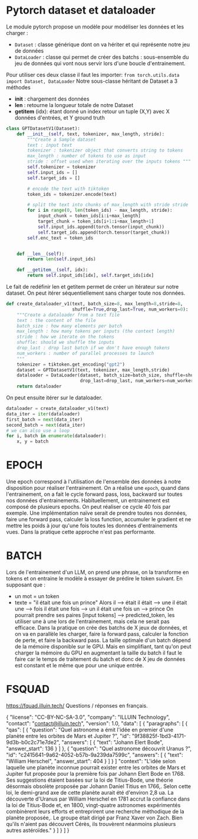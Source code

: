 # Pytorch dataset et dataloader
Le module pytorch propose un modèle pour modéliser les données et les charger :
- `Dataset` : classe générique dont on va hériter et qui représente notre jeu de données
- `DataLoader` : classe qui permet de créer des batchs : sous-ensemble du jeu de données qui vont nous servir lors d'une boucle d'entrainement.

Pour utiliser ces deux classe il faut les importer: `from torch.utils.data import Dataset, DataLoader`
Notre sous-classe héritant de Dataset a 3 méthodes
- __init__ : chargement des données
- __len__ : retourne la longueur totale de notre Dataset
- __getitem__ (idx): étant donné un index retour un tuple (X,Y) avec X données d'entrées, et Y ground truth

```python
class GPTDatasetV1(Dataset):
    def __init__(self, text, tokenizer, max_length, stride):
        """Create a Sample dataset
        text : input text
        tokenizer : tokenizer object that converts string to tokens
        max_length : number of tokens to use as input
        stride : offset used when iterating over the inputs tokens """
        self.tokenizer = tokenizer
        self.input_ids = []
        self.target_ids = []

        # encode the text with tiktoken
        token_ids = tokenizer.encode(text)

        # split the text into chunks of max_length with stride stride
        for i in range(0, len(token_ids) - max_length, stride):
            input_chunk = token_ids[i:i+max_length]
            target_chunk = token_ids[i+1:i+max_length+1]
            self.input_ids.append(torch.tensor(input_chunk))
            self.target_ids.append(torch.tensor(target_chunk))
        self.enc_text = token_ids


    def __len__(self):
        return len(self.input_ids)

    def __getitem__(self, idx):
        return self.input_ids[idx], self.target_ids[idx]
```

Le fait de redéfinir len et getitem permet de créer un itérateur sur notre dataset. On peut itérer séquentiellement sans charger toute nos données.
```python
def create_dataloader_v1(text, batch_size=8, max_length=8,stride=8, 
                         shuffle=True,drop_last=True, num_workers=0):
    """Create a dataloader from a text file
    text : the content of the file
    batch_size : how many elements per batch
    max_length : how many tokens per inputs (the context length)
    stride : how we iterate on the tokens
    shuffle: should we shuffle the inputs
    drop_last : drop last batch if we don't have enough tokens
    num_workers : number of parallel processes to launch
    """
    tokenizer = tiktoken.get_encoding("gpt2")
    dataset = GPTDatasetV1(text, tokenizer, max_length,stride)
    dataloader = DataLoader(dataset, batch_size=batch_size, shuffle=shuffle,
                            drop_last=drop_last, num_workers=num_workers)
    return dataloader
```

On peut ensuite itérer sur le dataloader.
```python
dataloader = create_dataloader_v1(text)
data_iter = iter(dataloader)
first_batch = next(data_iter)
second_batch = next(data_iter)
# we can also use a loop
for i, batch in enumerate(dataloader):
    x, y = batch
```

# EPOCH
Une epoch correspond à l'utilisation de l'ensemble des données à notre disposition pour réaliser l'entrainement.
On a réalisé une `epoch`, quand dans l'entrainement, on a fait le cycle forward pass, loss, backward sur toutes nos données d'entrainements.
Habituellement, un entrainement est composé de plusieurs epochs. On peut réaliser ce cycle 40 fois par exemple. 
Une implémentation naïve serait de prendre toutes nos données, faire une forward pass, calculer la loss function, accumuler le gradient et ne mettre les poids à jour qu'une fois toutes les données d'entrainements vues.
Dans la pratique cette approche n'est pas performante.

# BATCH
Lors de l'entrainement d'un LLM, on prend une phrase, on la transforme en tokens et on entraine le modèle à essayer de prédire le token suivant.
En supposant que :
  - un mot = un token
  - texte = "il était une fois un prince"
Alors 
    il --> était
    il était --> une
    il était une --> fois
    il était une fois --> un
    il était une fois un --> prince
On pourrait prendre ses paires [input tokens] --> predicted_token, les utiliser une à une lors de l'entrainement, mais cela ne serait pas efficace.
Dans la pratique on crée des batchs de X jeux de données, et on va en parallèle les charger, faire la forward pass, calculer la fonction de perte, et faire la backward pass.
La taille optimale d'un batch dépend de la mémoire disponible sur le GPU. Mais en simplifiant, tant qu'on peut charger la mémoire du GPU en augmentant la taille du batch il faut le faire car le temps de traitement du batch et donc de X jeu de données est constant et le même que pour une unique entrée.
 

# FSQUAD

https://fquad.illuin.tech/
Questions / réponses en français.

{
    "license": "CC-BY-NC-SA-3.0",
    "company": "ILLUIN Technology",
    "contact": "contact@illuin.tech",
    "version": 1.0,
    "data": [
        {
            "paragraphs": [
                {
                    "qas": [
                        {
                            "question": "Quel astronome a émit l'idée en premier d'une planète entre les orbites de Mars et Jupiter ?",
                            "id": "9f38825f-1bd3-4171-9d3b-b0c2c71e7de2",
                            "answers": [
                                {
                                    "text": "Johann Elert Bode",
                                    "answer_start": 136
                                }
                            ]
                        },
                        {
                            "question": "Quel astronome découvrit Uranus ?",
                            "id": "c2415641-9a62-4052-b57b-9a239da7599c",
                            "answers": [
                                {
                                    "text": "William Herschel",
                                    "answer_start": 404
                                }
                            ]
                        }
                    ]
                    "context": "L'idée selon laquelle une planète inconnue pourrait exister entre les orbites de Mars et Jupiter fut proposée pour la première fois par Johann Elert Bode en 1768. Ses suggestions étaient basées sur la loi de Titius-Bode, une théorie désormais obsolète proposée par Johann Daniel Titius en 1766,. Selon cette loi, le demi-grand axe de cette planète aurait été d'environ 2,8 ua. La découverte d'Uranus par William Herschel en 1781 accrut la confiance dans la loi de Titius-Bode et, en 1800, vingt-quatre astronomes expérimentés combinèrent leurs efforts et entreprirent une recherche méthodique de la planète proposée,. Le groupe était dirigé par Franz Xaver von Zach. Bien qu'ils n'aient pas découvert Cérès, ils trouvèrent néanmoins plusieurs autres astéroïdes."
                }
            ]
        }
    ]
}

